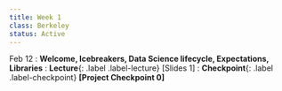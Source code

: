 ```yaml
---
title: Week 1
class: Berkeley
status: Active
---
```


Feb 12
: **Welcome, Icebreakers,  Data Science lifecycle, Expectations, Libraries**
: **Lecture**{: .label .label-lecture} [Slides 1]
: **Checkpoint**{: .label .label-checkpoint} **[Project Checkpoint 0]**
